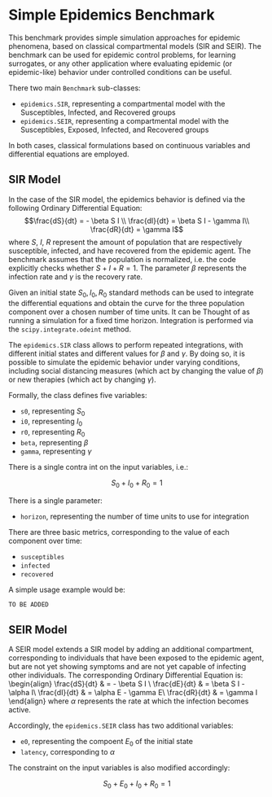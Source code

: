 # Simple Epidemics Benchmark

This benchmark provides simple simulation approaches for epidemic phenomena, based on classical compartmental models (SIR and SEIR).
The benchmark can be used for epidemic control problems, for learning surrogates, or any other application where evaluating epidemic (or epidemic-like) behavior under controlled conditions can be useful.

There two main `Benchmark` sub-classes:

* `epidemics.SIR`, representing a compartmental model with the Susceptibles, Infected, and Recovered groups
* `epidemics.SEIR`, representing a compartmental model with the Susceptibles, Exposed, Infected, and Recovered groups

In both cases, classical formulations based on continuous variables and differential equations are employed.

## SIR Model

In the case of the SIR model, the epidemics behavior is defined via the following Ordinary Differential Equation:
$$\frac{dS}{dt} = - \beta S I \\
\frac{dI}{dt} = \beta S I - \gamma I\\
\frac{dR}{dt} = \gamma I$$
where $S$, $I$, $R$ represent the amount of population that are respectively susceptible, infected, and have recovered from the epidemic agent.
The benchmark assumes that the population is normalized, i.e. the code explicitly checks whether $S + I + R = 1$.
The parameter $\beta$ represents the infection rate and $\gamma$ is the recovery rate.

Given an initial state $S_0, I_0, R_0$ standard methods can be used to integrate the differential equations and obtain the curve for the three population component over a chosen number of time units. It can be Thought of as running a simulation for a fixed time horizon. Integration is performed via the `scipy.integrate.odeint` method.

The `epidemics.SIR` class allows to perform repeated integrations, with different initial states and different values for $\beta$ and $\gamma$. By doing so, it is possible to simulate the epidemic behavior under varying conditions, including social distancing measures (which act by changing the value of $\beta$) or new therapies (which act by changing $\gamma$).

Formally, the class defines five variables:

* `s0`, representing $S_0$
* `i0`, representing $I_0$
* `r0`, representing $R_0$
* `beta`, representing $\beta$
* `gamma`, representing $\gamma$

There is a single contra int on the input variables, i.e.:

$$S_0 + I_0 + R_0 = 1$$

There is a single parameter:

* `horizon`, representing the number of time units to use for integration

There are three basic metrics, corresponding to the value of each component over time:

* `susceptibles`
* `infected`
* `recovered`

A simple usage example would be:

```python
TO BE ADDED
```

## SEIR Model

A SEIR model extends a SIR model by adding an additional compartment, corresponding to individuals that have been exposed to the epidemic agent, but are not yet showing symptoms and are not yet capable of infecting other individuals. The corresponding Ordinary Differential Equation is:
\begin{align}
\frac{dS}{dt} & = - \beta S I \\
\frac{dE}{dt} & = \beta S I - \alpha I\\
\frac{dI}{dt} & = \alpha E - \gamma E\\
\frac{dR}{dt} & = \gamma I
\end{align}
where $\alpha$ represents the rate at which the infection becomes active.

Accordingly, the `epidemics.SEIR` class has two additional variables:

* `e0`, representing the compoent $E_0$ of the initial state
* `latency`, corresponding to $\alpha$

The constraint on the input variables is also modified accordingly:

$$S_0 + E_0 + I_0 + R_0 = 1$$
